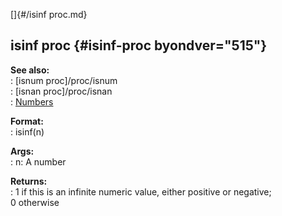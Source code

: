 []{#/isinf proc.md}    
## isinf proc {#isinf-proc byondver="515"}    
**See also:**    
:   [isnum proc]/proc/isnum    
:   [isnan proc]/proc/isnan    
:   [Numbers](/%7Bnotes%7D/numbers)    
<!-- -->    
**Format:**    
:   isinf(n)    
<!-- -->    
**Args:**    
:   n: A number    
<!-- -->    
**Returns:**    
:   1 if this is an infinite numeric value, either positive or negative;    
    0 otherwise  